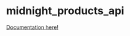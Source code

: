 # midnight_products_api
[Documentation here!](https://github.com/AlexMayol/midnight_products_cms) 

